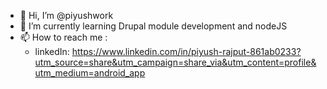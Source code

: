 - 👋 Hi, I’m @piyushwork
- 🌱 I’m currently learning Drupal module development and nodeJS
- 📫 How to reach me :
    - linkedIn: https://www.linkedin.com/in/piyush-rajput-861ab0233?utm_source=share&utm_campaign=share_via&utm_content=profile&utm_medium=android_app 

<!---
piyushwork/piyushwork is a ✨ special ✨ repository because its `README.md` (this file) appears on your GitHub profile.
You can click the Preview link to take a look at your changes.
--->
